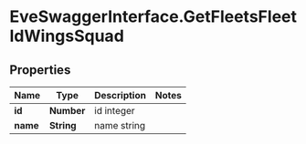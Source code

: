 # EveSwaggerInterface.GetFleetsFleetIdWingsSquad

## Properties
Name | Type | Description | Notes
------------ | ------------- | ------------- | -------------
**id** | **Number** | id integer | 
**name** | **String** | name string | 


